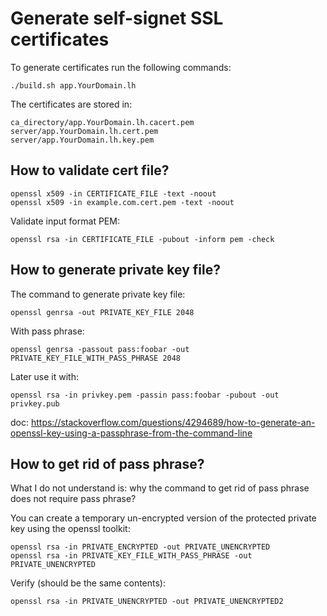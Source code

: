 # Generate self-signet SSL certificates

To generate certificates run the following commands:

    ./build.sh app.YourDomain.lh

The certificates are stored in:

    ca_directory/app.YourDomain.lh.cacert.pem
    server/app.YourDomain.lh.cert.pem
    server/app.YourDomain.lh.key.pem

## How to validate cert file?

    openssl x509 -in CERTIFICATE_FILE -text -noout
    openssl x509 -in example.com.cert.pem -text -noout

Validate input format PEM:

    openssl rsa -in CERTIFICATE_FILE -pubout -inform pem -check


## How to generate private key file?

The command to generate private key file:

    openssl genrsa -out PRIVATE_KEY_FILE 2048


With pass phrase:

    openssl genrsa -passout pass:foobar -out PRIVATE_KEY_FILE_WITH_PASS_PHRASE 2048

Later use it with:

    openssl rsa -in privkey.pem -passin pass:foobar -pubout -out privkey.pub

doc: https://stackoverflow.com/questions/4294689/how-to-generate-an-openssl-key-using-a-passphrase-from-the-command-line

## How to get rid of pass phrase?

What I do not understand is: why the command to get rid of pass phrase does not require pass phrase?

You can create a temporary un-encrypted version of the protected private key using the openssl toolkit:

    openssl rsa -in PRIVATE_ENCRYPTED -out PRIVATE_UNENCRYPTED
    openssl rsa -in PRIVATE_KEY_FILE_WITH_PASS_PHRASE -out PRIVATE_UNENCRYPTED

Verify (should be the same contents):

    openssl rsa -in PRIVATE_UNENCRYPTED -out PRIVATE_UNENCRYPTED2

